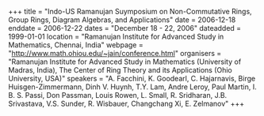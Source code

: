 +++
title = "Indo-US Ramanujan Suymposium on Non-Commutative Rings, Group Rings, Diagram Algebras, and Applications"
date = 2006-12-18
enddate = 2006-12-22
dates = "December 18 - 22, 2006"
dateadded = 1999-01-01
location = "Ramanujan Institute for Advanced Study in Mathematics, Chennai, India"
webpage = "http://www.math.ohiou.edu/~jain/conference.html"
organisers = "Ramanujan Institute for Advanced Study in Mathematics (University of Madras, India), The Center of Ring Theory and its Applications (Ohio University, USA)"
speakers = "A. Facchini, K. Goodearl, C. Hajarnavis, Birge Huisgen-Zimmermann, Dinh V. Huynh, T.Y. Lam, Andre Leroy, Paul Martin, I. B. S. Passi, Don Passman, Louis Rowen, L. Small, R. Sridharan, J.B. Srivastava, V.S. Sunder, R. Wisbauer, Changchang Xi, E. Zelmanov"
+++
